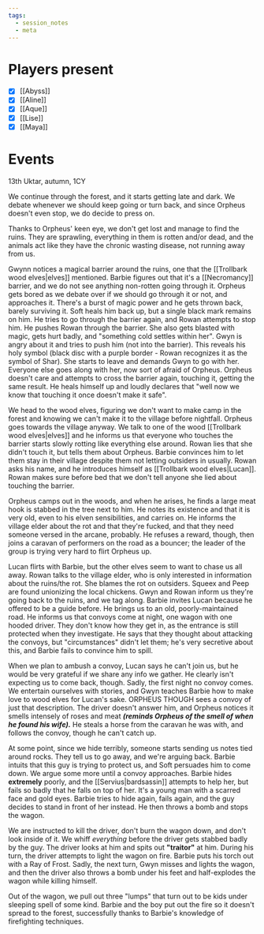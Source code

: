 ```yaml
---
tags:
  - session_notes
  - meta
---
```

# Players present
- [x] [[Abyss]]
- [x] [[Aline]]
- [x] [[Aque]]
- [x] [[Lise]]
- [x] [[Maya]]

# Events
13th Uktar, autumn, 1CY

We continue through the forest, and it starts getting late and dark. We debate whenever we should keep going or turn back, and since Orpheus doesn't even stop, we do decide to press on.

Thanks to Orpheus' keen eye, we don't get lost and manage to find the ruins. They are sprawling, everything in them is rotten and/or dead, and the animals act like they have the chronic wasting disease, not running away from us. 

Gwynn notices a magical barrier around the ruins, one that the [[Trollbark wood elves|elves]] mentioned. Barbie figures out that it's a [[Necromancy]] barrier, and we do not see anything non-rotten going through it. 
Orpheus gets bored as we debate over if we should go through it or not, and approaches it. There's a burst of magic power and he gets thrown back, barely surviving it. Soft heals him back up, but a single black mark remains on him.
He tries to go through the barrier again, and Rowan attempts to stop him. He pushes Rowan through the barrier. She also gets blasted with magic, gets hurt badly, and "something cold settles within her". 
Gwyn is angry about it and tries to push him (not into the barrier). This reveals his holy symbol (black disc with a purple border - Rowan recognizes it as the symbol of Shar). She starts to leave and demands Gwyn to go with her. Everyone else goes along with her, now sort of afraid of Orpheus. 
Orpheus doesn't care and attempts to cross the barrier again, touching it, getting the same result. He heals himself up and loudly declares that "well now we know that touching it once doesn't make it safe".

We head to the wood elves, figuring we don't want to make camp in the forest and knowing we can't make it to the village before nightfall. Orpheus goes towards the village anyway. 
We talk to one of the wood [[Trollbark wood elves|elves]] and he informs us that everyone who touches the barrier starts slowly rotting like everything else around. Rowan lies that she didn't touch it, but tells them about Orpheus. 
Barbie convinces him to let them stay in their village despite them not letting outsiders in usually. Rowan asks his name, and he introduces himself as [[Trollbark wood elves|Lucan]]. Rowan makes sure before bed that we don't tell anyone she lied about touching the barrier. 

Orpheus camps out in the woods, and when he arises, he finds a large meat hook is stabbed in the tree next to him. He notes its existence and that it is very old, even to his elven sensibilities, and carries on. He informs the village elder about the rot and that they're fucked, and that they need someone versed in the arcane, probably. He refuses a reward, though, then joins a caravan of performers on the road as a bouncer; the leader of the group is trying very hard to flirt Orpheus up. 

Lucan flirts with Barbie, but the other elves seem to want to chase us all away. Rowan talks to the village elder, who is only interested in information about the ruins/the rot. She blames the rot on outsiders. 
Squeex and Peep are found unionizing the local chickens. 
Gwyn and Rowan inform us they're going back to the ruins, and we tag along. Barbie invites Lucan because he offered to be a guide before. He brings us to an old, poorly-maintained road. He informs us that convoys come at night, one wagon with one hooded driver. They don't know how they get in, as the entrance is still protected when they investigate. He says that they thought about attacking the convoys, but "circumstances" didn't let them; he's very secretive about this, and Barbie fails to convince him to spill. 

When we plan to ambush a convoy, Lucan says he can't join us, but he would be very grateful if we share any info we gather. He clearly isn't expecting us to come back, though. 
Sadly, the first night no convoy comes. We entertain ourselves with stories, and Gwyn teaches Barbie how to make love to wood elves for Lucan's sake. 
ORPHEUS THOUGH sees a convoy of just that description. The driver doesn't answer him, and Orpheus notices it smells intensely of roses and meat ***(reminds Orpheus of the smell of when he found his wife).*** He steals a horse from the caravan he was with, and follows the convoy, though he can't catch up.  

At some point, since we hide terribly, someone starts sending us notes tied around rocks. They tell us to go away, and we're arguing back. Barbie intuits that this guy is trying to protect us, and Soft persuades him to come down. We argue some more until a convoy approaches. Barbie hides **extremely** poorly, and the [[Servius|bardsassin]] attempts to help her, but fails so badly that he falls on top of her. It's a young man with a scarred face and gold eyes. Barbie tries to hide again, fails again, and the guy decides to stand in front of her instead. He then throws a bomb and stops the wagon.

We are instructed to kill the driver, don't burn the wagon down, and don't look inside of it. 
We whiff *everything* before the driver gets stabbed badly by the guy. The driver looks at him and spits out **"traitor"** at him.
During his turn, the driver attempts to light the wagon on fire. Barbie puts his torch out with a Ray of Frost. Sadly, the next turn, Gwyn misses and lights the wagon, and then the driver also throws a bomb under his feet and half-explodes the wagon while killing himself. 

Out of the wagon, we pull out three "lumps" that turn out to be kids under sleeping spell of some kind. Barbie and the boy put out the fire so it doesn't spread to the forest, successfully thanks to Barbie's knowledge of firefighting techniques.